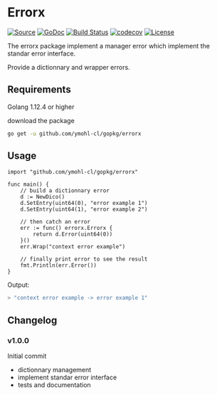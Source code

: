# Errorx

[![Source](https://img.shields.io/badge/git-source-orange.svg?style=flat-square)](https://github.com/ymohl-cl/gopkg/tree/errorx-release/errorx)
[![GoDoc](http://img.shields.io/badge/go-documentation-blue.svg?style=flat-square)](http://godoc.org/github.com/ymohl-cl/gopkg/errorx)
[![Build Status](https://travis-ci.org/ymohl-cl/gopkg.svg?branch=errorx-release&style=flat-square)](https://travis-ci.org/ymohl-cl/gopkg)
[![codecov](https://codecov.io/gh/ymohl-cl/gopkg/branch/errorx-release/graph/badge.svg?style=flat-square)](https://codecov.io/gh/ymohl-cl/gopkg)
[![License](http://img.shields.io/badge/license-mit-blue.svg?style=flat-square)](https://raw.githubusercontent.com/ymohl-cl/gopkg/errorx-release/LICENSE)

The errorx package implement a manager error which implement the standar error interface.

Provide a dictionnary and wrapper errors.

## Requirements

Golang 1.12.4 or higher

download the package

``` bash
go get -u github.com/ymohl-cl/gopkg/errorx
```

## Usage

``` Golang
import "github.com/ymohl-cl/gopkg/errorx"

func main() {
    // build a dictionnary error
    d := NewDico()
    d.SetEntry(uint64(0), "error example 1")
    d.SetEntry(uint64(1), "error example 2")

    // then catch an error
    err := func() errorx.Errorx {
        return d.Error(uint64(0))
    }()
    err.Wrap("context error example")

    // finally print error to see the result
    fmt.Println(err.Error())
}
```

Output:

``` bash
> "context error example -> error example 1"
```

## Changelog

### v1.0.0

Initial commit

- dictionnary management
- implement standar error interface
- tests and documentation
